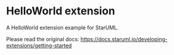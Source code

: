 # HelloWorld extension

A HelloWorld extension example for StarUML.

Please read the original docs:
https://docs.staruml.io/developing-extensions/getting-started
